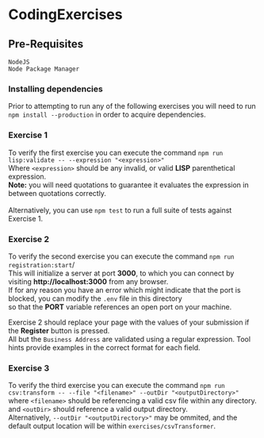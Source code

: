 # CodingExercises

## Pre-Requisites

`NodeJS`\
`Node Package Manager`

### Installing dependencies

Prior to attempting to run any of the following exercises you will need to run `npm install --production` in order to acquire dependencies.

### Exercise 1

To verify the first exercise you can execute the command `npm run lisp:validate -- --expression "<expression>"`\
Where `<expression>` should be any invalid, or valid **LISP** parenthetical expression.\
**Note:** you will need quotations to guarantee it evaluates the expression in between quotations correctly.\
\
Alternatively, you can use `npm test` to run a full suite of tests against Exercise 1.

### Exercise 2

To verify the second exercise you can execute the command `npm run registration:start`/\
This will initialize a server at port **3000**, to which you can connect by visiting **http://localhost:3000** from any browser.\
If for any reason you have an error which might indicate that the port is blocked, you can modify the `.env` file in this directory\
so that the **PORT** variable references an open port on your machine.

Exercise 2 should replace your page with the values of your submission if the **Register** button is pressed.\
All but the `Business Address` are validated using a regular expression. Tool hints provide examples in the correct format for each field.

### Exercise 3

To verify the third exercise you can execute the command `npm run csv:transform -- --file "<filename>" --outDir "<outputDirectory>"`\
where `<filename>` should be referencing a valid csv file within any directory. and `<outDir>` should reference a valid output directory.\
Alternatively, `--outDir "<outputDirectory>"` may be ommited, and the default output location will be within `exercises/csvTransformer`.
